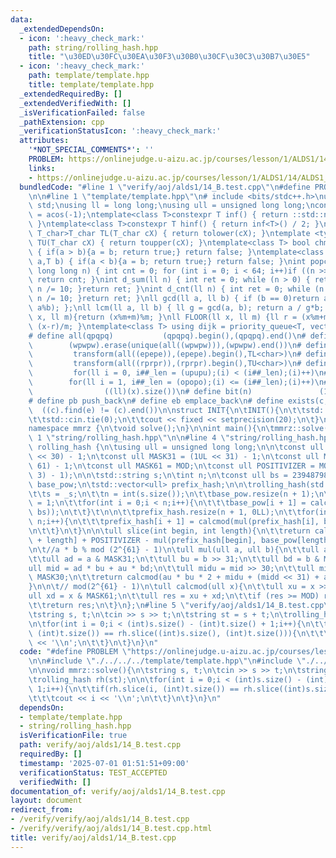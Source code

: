 ```yaml
---
data:
  _extendedDependsOn:
  - icon: ':heavy_check_mark:'
    path: string/rolling_hash.hpp
    title: "\u30ED\u30FC\u30EA\u30F3\u30B0\u30CF\u30C3\u30B7\u30E5"
  - icon: ':heavy_check_mark:'
    path: template/template.hpp
    title: template/template.hpp
  _extendedRequiredBy: []
  _extendedVerifiedWith: []
  _isVerificationFailed: false
  _pathExtension: cpp
  _verificationStatusIcon: ':heavy_check_mark:'
  attributes:
    '*NOT_SPECIAL_COMMENTS*': ''
    PROBLEM: https://onlinejudge.u-aizu.ac.jp/courses/lesson/1/ALDS1/14/ALDS1_14_B
    links:
    - https://onlinejudge.u-aizu.ac.jp/courses/lesson/1/ALDS1/14/ALDS1_14_B
  bundledCode: "#line 1 \"verify/aoj/alds1/14_B.test.cpp\"\n#define PROBLEM \"https://onlinejudge.u-aizu.ac.jp/courses/lesson/1/ALDS1/14/ALDS1_14_B\"\
    \n\n#line 1 \"template/template.hpp\"\n# include <bits/stdc++.h>\nusing namespace\
    \ std;\nusing ll = long long;\nusing ull = unsigned long long;\nconst double pi\
    \ = acos(-1);\ntemplate<class T>constexpr T inf() { return ::std::numeric_limits<T>::max();\
    \ }\ntemplate<class T>constexpr T hinf() { return inf<T>() / 2; }\ntemplate <typename\
    \ T_char>T_char TL(T_char cX) { return tolower(cX); }\ntemplate <typename T_char>T_char\
    \ TU(T_char cX) { return toupper(cX); }\ntemplate<class T> bool chmin(T& a,T b)\
    \ { if(a > b){a = b; return true;} return false; }\ntemplate<class T> bool chmax(T&\
    \ a,T b) { if(a < b){a = b; return true;} return false; }\nint popcnt(unsigned\
    \ long long n) { int cnt = 0; for (int i = 0; i < 64; i++)if ((n >> i) & 1)cnt++;\
    \ return cnt; }\nint d_sum(ll n) { int ret = 0; while (n > 0) { ret += n % 10;\
    \ n /= 10; }return ret; }\nint d_cnt(ll n) { int ret = 0; while (n > 0) { ret++;\
    \ n /= 10; }return ret; }\nll gcd(ll a, ll b) { if (b == 0)return a; return gcd(b,\
    \ a%b); };\nll lcm(ll a, ll b) { ll g = gcd(a, b); return a / g*b; };\nll MOD(ll\
    \ x, ll m){return (x%m+m)%m; }\nll FLOOR(ll x, ll m) {ll r = (x%m+m)%m; return\
    \ (x-r)/m; }\ntemplate<class T> using dijk = priority_queue<T, vector<T>, greater<T>>;\n\
    # define all(qpqpq)           (qpqpq).begin(),(qpqpq).end()\n# define UNIQUE(wpwpw)\
    \        (wpwpw).erase(unique(all((wpwpw))),(wpwpw).end())\n# define LOWER(epepe)\
    \         transform(all((epepe)),(epepe).begin(),TL<char>)\n# define UPPER(rprpr)\
    \         transform(all((rprpr)),(rprpr).begin(),TU<char>)\n# define rep(i,upupu)\
    \         for(ll i = 0, i##_len = (upupu);(i) < (i##_len);(i)++)\n# define reps(i,opopo)\
    \        for(ll i = 1, i##_len = (opopo);(i) <= (i##_len);(i)++)\n# define len(x)\
    \                ((ll)(x).size())\n# define bit(n)               (1LL << (n))\n\
    # define pb push_back\n# define eb emplace_back\n# define exists(c, e)       \
    \  ((c).find(e) != (c).end())\n\nstruct INIT{\n\tINIT(){\n\t\tstd::ios::sync_with_stdio(false);\n\
    \t\tstd::cin.tie(0);\n\t\tcout << fixed << setprecision(20);\n\t}\n}INIT;\n\n\
    namespace mmrz {\n\tvoid solve();\n}\n\nint main(){\n\tmmrz::solve();\n}\n#line\
    \ 1 \"string/rolling_hash.hpp\"\n\n#line 4 \"string/rolling_hash.hpp\"\n\nstruct\
    \ rolling_hash {\n\tusing ull = unsigned long long;\n\n\tconst ull MASK30 = (1UL\
    \ << 30) - 1;\n\tconst ull MASK31 = (1UL << 31) - 1;\n\tconst ull MOD = (1UL <<\
    \ 61) - 1;\n\tconst ull MASK61 = MOD;\n\tconst ull POSITIVIZER = MOD * ((1UL <<\
    \ 3) - 1);\n\n\tstd::string s;\n\tint n;\n\tconst ull bs = 23948798;\n\n\tstd::vector<ull>\
    \ base_pow;\n\tstd::vector<ull> prefix_hash;\n\n\trolling_hash(std::string _s){\n\
    \t\ts = _s;\n\t\tn = int(s.size());\n\t\tbase_pow.resize(n + 1);\n\t\tbase_pow[0]\
    \ = 1;\n\t\tfor(int i = 0;i < n;i++){\n\t\t\tbase_pow[i + 1] = calcmod(mul(base_pow[i],\
    \ bs));\n\t\t}\t\n\n\t\tprefix_hash.resize(n + 1, 0LL);\n\t\tfor(int i = 0;i <\
    \ n;i++){\n\t\t\tprefix_hash[i + 1] = calcmod(mul(prefix_hash[i], bs) + s[i]);\t\
    \n\t\t}\n\t}\n\n\tull slice(int begin, int length){\n\t\treturn calcmod(prefix_hash[begin\
    \ + length] + POSITIVIZER - mul(prefix_hash[begin], base_pow[length]));\n\t}\n\
    \n\t//a * b % mod (2^{61} - 1)\n\tull mul(ull a, ull b){\n\t\tull au = a >> 31;\n\
    \t\tull ad = a & MASK31;\n\t\tull bu = b >> 31;\n\t\tull bd = b & MASK31;\n\t\t\
    ull mid = ad * bu + au * bd;\n\t\tull midu = mid >> 30;\n\t\tull midd = mid &\
    \ MASK30;\n\t\treturn calcmod(au * bu * 2 + midu + (midd << 31) + ad * bd);\n\t\
    }\n\n\t// mod(2^{61} - 1)\n\tull calcmod(ull x){\n\t\tull xu = x >> 61;\n\t\t\
    ull xd = x & MASK61;\n\t\tull res = xu + xd;\n\t\tif (res >= MOD) res -= MOD;\n\
    \t\treturn res;\n\t}\n};\n#line 5 \"verify/aoj/alds1/14_B.test.cpp\"\n\nvoid mmrz::solve(){\n\
    \tstring s, t;\n\tcin >> s >> t;\n\tstring st = s + t;\n\trolling_hash rh(st);\n\
    \n\tfor(int i = 0;i < (int)s.size() - (int)t.size() + 1;i++){\n\t\tif(rh.slice(i,\
    \ (int)t.size()) == rh.slice((int)s.size(), (int)t.size())){\n\t\t\tcout << i\
    \ << '\\n';\n\t\t}\n\t}\n}\n"
  code: "#define PROBLEM \"https://onlinejudge.u-aizu.ac.jp/courses/lesson/1/ALDS1/14/ALDS1_14_B\"\
    \n\n#include \"./../../../template/template.hpp\"\n#include \"./../../../string/rolling_hash.hpp\"\
    \n\nvoid mmrz::solve(){\n\tstring s, t;\n\tcin >> s >> t;\n\tstring st = s + t;\n\
    \trolling_hash rh(st);\n\n\tfor(int i = 0;i < (int)s.size() - (int)t.size() +\
    \ 1;i++){\n\t\tif(rh.slice(i, (int)t.size()) == rh.slice((int)s.size(), (int)t.size())){\n\
    \t\t\tcout << i << '\\n';\n\t\t}\n\t}\n}\n"
  dependsOn:
  - template/template.hpp
  - string/rolling_hash.hpp
  isVerificationFile: true
  path: verify/aoj/alds1/14_B.test.cpp
  requiredBy: []
  timestamp: '2025-07-01 01:51:51+09:00'
  verificationStatus: TEST_ACCEPTED
  verifiedWith: []
documentation_of: verify/aoj/alds1/14_B.test.cpp
layout: document
redirect_from:
- /verify/verify/aoj/alds1/14_B.test.cpp
- /verify/verify/aoj/alds1/14_B.test.cpp.html
title: verify/aoj/alds1/14_B.test.cpp
---
```

